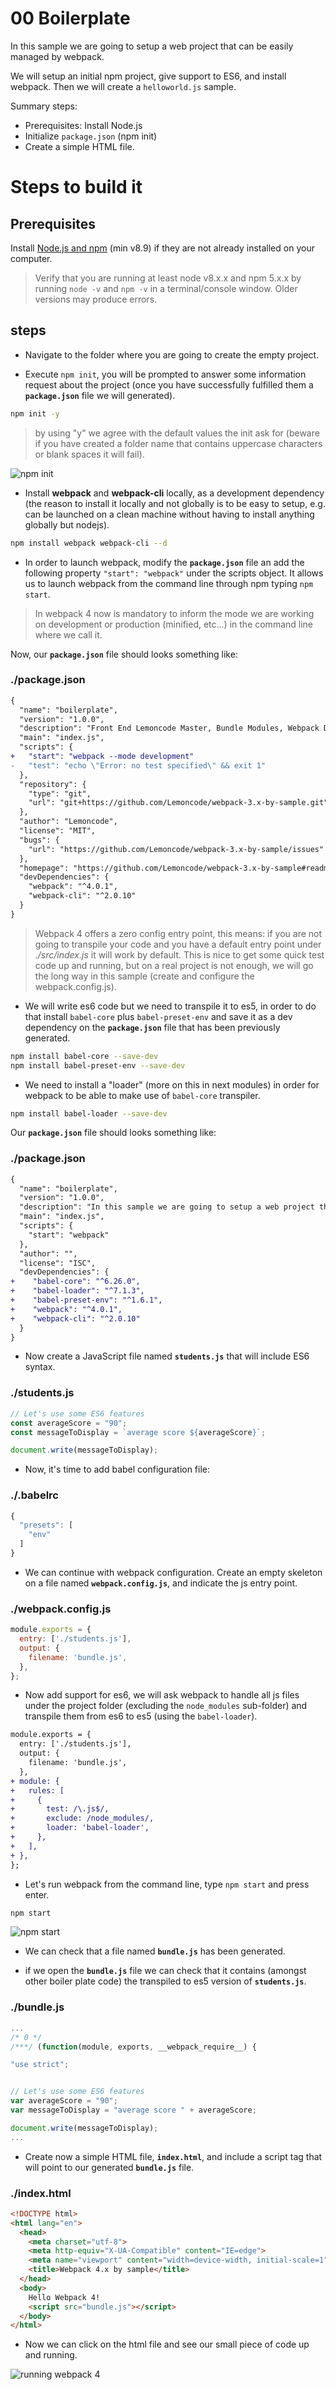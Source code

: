 # 00 Boilerplate

In this sample we are going to setup a web project that can be easily managed
by webpack.

We will setup an initial npm project, give support to ES6, and install webpack.
Then we will create a `helloworld.js` sample.

Summary steps:

- Prerequisites: Install Node.js
- Initialize `package.json` (npm init)
- Create a simple HTML file.

# Steps to build it

## Prerequisites

Install [Node.js and npm](https://nodejs.org/en/) (min v8.9) if they are not already installed on your computer.

> Verify that you are running at least node v8.x.x and npm 5.x.x by running `node -v` and `npm -v` in a terminal/console window. Older versions may produce errors.

## steps

- Navigate to the folder where you are going to create the empty project.

- Execute `npm init`, you will be prompted to answer some information request about the project (once you have successfully fulfilled them a **`package.json`** file we will generated).

```bash
npm init -y
```

> by using "y" we agree with the default values the init ask for (beware if you have
created a folder name that contains uppercase characters or blank spaces it will fail).

![npm init](../../99%20Readme%20Resources/00%20Intro/00%20Boilerplate/npm%20init.png)

- Install **webpack** and **webpack-cli** locally, as a development dependency (the reason to install it locally and not globally is to be easy to setup, e.g. can be launched on a clean machine without having to install anything globally but nodejs).

```bash
npm install webpack webpack-cli --d
```

- In order to launch webpack, modify the **`package.json`** file an add the following property `"start": "webpack"` under the scripts object. It allows us to launch webpack from the command line through npm typing `npm start`.

> In webpack 4 now is mandatory to inform the mode we are working on development or production (minified, etc...) in the command line where we call it.

 Now, our **`package.json`** file should looks something like:

### ./package.json

```diff
{
  "name": "boilerplate",
  "version": "1.0.0",
  "description": "Front End Lemoncode Master, Bundle Modules, Webpack Demo 00 Boilerplate",
  "main": "index.js",
  "scripts": {
+   "start": "webpack --mode development"
-   "test": "echo \"Error: no test specified\" && exit 1"
  },
  "repository": {
    "type": "git",
    "url": "git+https://github.com/Lemoncode/webpack-3.x-by-sample.git"
  },
  "author": "Lemoncode",
  "license": "MIT",
  "bugs": {
    "url": "https://github.com/Lemoncode/webpack-3.x-by-sample/issues"
  },
  "homepage": "https://github.com/Lemoncode/webpack-3.x-by-sample#readme",
  "devDependencies": {
    "webpack": "^4.0.1",
    "webpack-cli": "^2.0.10"
  }
}
```

> Webpack 4 offers a zero config entry point, this means: if you are not going to transpile your code
and you have a default entry point under _./src/index.js_ it will work by default. This is nice to get
some quick test code up and running, but on a real project is not enough, we will go the long way
in this sample (create and configure the webpack.config.js).

- We will write es6 code but we need to transpile it to es5, in order to do that install `babel-core` plus `babel-preset-env` and save it as a dev dependency on the **`package.json`** file that has been previously generated.

```bash
npm install babel-core --save-dev
npm install babel-preset-env --save-dev
```

- We need to install a "loader" (more on this in next modules) in order for webpack to be able to make use of `babel-core` transpiler.

```bash
npm install babel-loader --save-dev
```

Our **`package.json`** file should looks something like:

### ./package.json

```diff
{
  "name": "boilerplate",
  "version": "1.0.0",
  "description": "In this sample we are going to setup a web project that can be easily managed by webpack.",
  "main": "index.js",
  "scripts": {
    "start": "webpack"
  },
  "author": "",
  "license": "ISC",
  "devDependencies": {
+    "babel-core": "^6.26.0",
+    "babel-loader": "^7.1.3",
+    "babel-preset-env": "^1.6.1",
+    "webpack": "^4.0.1",
+    "webpack-cli": "^2.0.10"
  }
}
```

- Now create a JavaScript file named **`students.js`** that will include ES6 syntax.

### ./students.js

```javascript
// Let's use some ES6 features
const averageScore = "90";
const messageToDisplay = `average score ${averageScore}`;

document.write(messageToDisplay);
```

- Now, it's time to add babel configuration file:

### ./.babelrc

```javascript
{
  "presets": [
    "env"
  ]
}
```

- We can continue with webpack configuration. Create an empty skeleton on a file named **`webpack.config.js`**, and indicate the js entry point.

### ./webpack.config.js

```javascript
module.exports = {
  entry: ['./students.js'],
  output: {
    filename: 'bundle.js',
  },
};

```

- Now add support for es6, we will ask webpack to handle all js files under the project folder (excluding the `node_modules` sub-folder) and transpile them from es6 to es5 (using the `babel-loader`).

```diff
module.exports = {
  entry: ['./students.js'],
  output: {
    filename: 'bundle.js',
  },
+ module: {
+   rules: [
+     {
+       test: /\.js$/,
+       exclude: /node_modules/,
+       loader: 'babel-loader',
+     },
+   ],
+ },
};
```

- Let's run webpack from the command line, type `npm start` and press enter.

```bash
npm start
```

![npm start](../../99%20Readme%20Resources/00%20Intro/00%20Boilerplate/npm%20start.png)

- We can check that a file named **`bundle.js`** has been generated.

- if we open the **`bundle.js`** file we can check that it contains (amongst other boiler plate code) the transpiled to es5 version of **`students.js`**.

### ./bundle.js

```javascript
...
/* 0 */
/***/ (function(module, exports, __webpack_require__) {

"use strict";


// Let's use some ES6 features
var averageScore = "90";
var messageToDisplay = "average score " + averageScore;

document.write(messageToDisplay);
...
```

- Create now a simple HTML file, **`index.html`**, and include a script tag that will point to our generated **`bundle.js`** file.

### ./index.html

```html
<!DOCTYPE html>
<html lang="en">
  <head>
    <meta charset="utf-8">
    <meta http-equiv="X-UA-Compatible" content="IE=edge">
    <meta name="viewport" content="width=device-width, initial-scale=1">
    <title>Webpack 4.x by sample</title>
  </head>
  <body>
    Hello Webpack 4!
    <script src="bundle.js"></script>
  </body>
</html>

```

- Now we can click on the html file and see our small piece of code up and running.

![running webpack 4](../../99%20Readme%20Resources/00%20Intro/00%20Boilerplate/result.png)